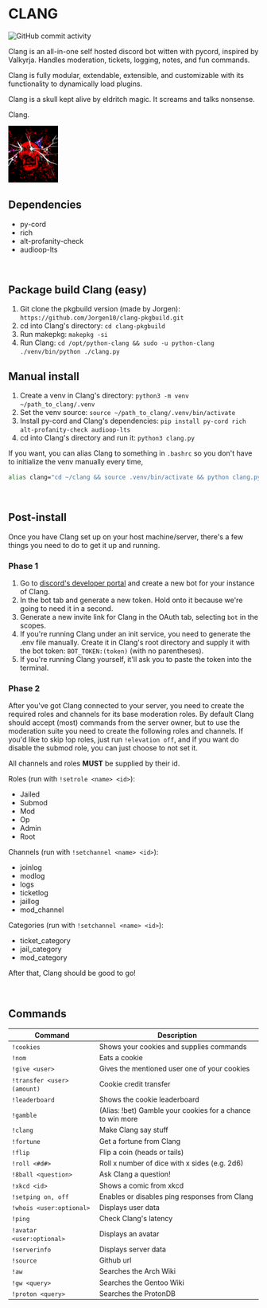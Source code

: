 # CLANG
![GitHub commit activity](https://img.shields.io/github/commit-activity/m/maidnaut/clang?style=for-the-badge)

Clang is an all-in-one self hosted discord bot witten with pycord, inspired by Valkyrja. Handles moderation, tickets, logging, notes, and fun commands.

Clang is fully modular, extendable, extensible, and customizable with its functionality to dynamically load plugins.

Clang is a skull kept alive by eldritch magic. It screams and talks nonsense.

Clang.

<img src="Clang.png" width=100px> 
</div>

<br>

## Dependencies
- py-cord
- rich
- alt-profanity-check
- audioop-lts

<br>

## Package build Clang (easy)
1) Git clone the pkgbuild version (made by Jorgen): `https://github.com/Jorgen10/clang-pkgbuild.git`
2) cd into Clang's directory: `cd clang-pkgbuild`
3) Run makepkg: `makepkg -si`
4) Run Clang: `cd /opt/python-clang && sudo -u python-clang ./venv/bin/python ./clang.py`

## Manual install
1) Create a venv in Clang's directory: `python3 -m venv ~/path_to_clang/.venv`
2) Set the venv source: `source ~/path_to_clang/.venv/bin/activate`
3) Install py-cord and Clang's dependencies: `pip install py-cord rich alt-profanity-check audioop-lts`
4) cd into Clang's directory and run it: `python3 clang.py`

If you want, you can alias Clang to something in `.bashrc` so you don't have to initialize the venv manually every time,

```sh
alias clang="cd ~/clang && source .venv/bin/activate && python clang.py"
```

<br>

## Post-install
Once you have Clang set up on your host machine/server, there's a few things you need to do to get it up and running.

### Phase 1
1) Go to [discord's developer portal](https://discord.com/developers/) and create a new bot for your instance of Clang.
2) In the bot tab and generate a new token. Hold onto it because we're going to need it in a second.
3) Generate a new invite link for Clang in the OAuth tab, selecting `bot` in the scopes.
4) If you're running Clang under an init service, you need to generate the .env file manually. Create it in Clang's root directory and supply it with the bot token: `BOT_TOKEN:(token)` (with no parentheses).
5) If you're running Clang yourself, it'll ask you to paste the token into the terminal.

### Phase 2
After you've got Clang connected to your server, you need to create the required roles and channels for its base moderation roles. By default Clang should accept (most) commands from the server owner, but to use the moderation suite you need to create the following roles and channels. If you'd like to skip !op roles, just run `!elevation off`, and if you want do disable the submod role, you can just choose to not set it.

All channels and roles **MUST** be supplied by their id.

Roles (run with `!setrole <name> <id>`):
- Jailed
- Submod
- Mod
- Op
- Admin
- Root

Channels (run with `!setchannel <name> <id>`):
- joinlog
- modlog
- logs
- ticketlog
- jaillog
- mod_channel

Categories (run with `!setchannel <name> <id>`):
- ticket_category
- jail_category
- mod_category

After that, Clang should be good to go!

<br>

## Commands

| Command                       | Description                                                 |
|------------------------------|--------------------------------------------------------------|
| `!cookies`                   | Shows your cookies and supplies commands                     |
| `!nom`                       | Eats a cookie                                                |
| `!give <user>`               | Gives the mentioned user one of your cookies                 |
| `!transfer <user> (amount)`  | Cookie credit transfer                                       |
| `!leaderboard`               | Shows the cookie leaderboard                                 |
| `!gamble`                    | (Alias: !bet) Gamble your cookies for a chance to win more   |
| `!clang`                     | Make Clang say stuff                                         |
| `!fortune`                   | Get a fortune from Clang                                     |
| `!flip`                      | Flip a coin (heads or tails)                                 |
| `!roll <#d#>`                | Roll x number of dice with x sides (e.g. 2d6)                |
| `!8ball <question>`          | Ask Clang a question!                                        |
| `!xkcd <id>`                 | Shows a comic from xkcd                                      |
| `!setping on, off`           | Enables or disables ping responses from Clang                |
| `!whois <user:optional>`     | Displays user data                                           |
| `!ping`                      | Check Clang's latency                                        |
| `!avatar <user:optional>`    | Displays an avatar                                           |
| `!serverinfo`                | Displays server data                                         |
| `!source`                    | Github url                                                   |
| `!aw`                        | Searches the Arch Wiki                                       |
| `!gw <query>`                | Searches the Gentoo Wiki                                     |
| `!proton <query>`            | Searches the ProtonDB                                        |

